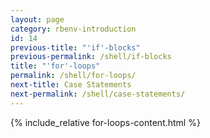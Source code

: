 ```yaml
---
layout: page
category: rbenv-introduction
id: 14
previous-title: "'if'-blocks"
previous-permalink: /shell/if-blocks
title: "'for'-loops"
permalink: /shell/for-loops/
next-title: Case Statements
next-permalink: /shell/case-statements/
---
```


{% include_relative for-loops-content.html %}